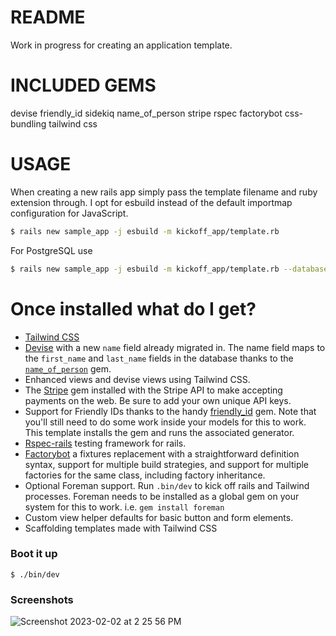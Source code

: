 # README

Work in progress for creating an application template.

# INCLUDED GEMS
devise
friendly_id
sidekiq
name_of_person
stripe
rspec
factorybot
css-bundling
tailwind css

# USAGE
When creating a new rails app simply pass the template filename and ruby extension through. I opt for esbuild instead of the default importmap configuration for JavaScript.

```bash
$ rails new sample_app -j esbuild -m kickoff_app/template.rb
```
For PostgreSQL use
```bash
$ rails new sample_app -j esbuild -m kickoff_app/template.rb --database=postgresql
```
 
# Once installed what do I get?

- [Tailwind CSS](https://tailwind.com)
- [Devise](https://github.com/plataformatec/devise) with a new `name` field already migrated in. The name field maps to the `first_name` and `last_name` fields in the database thanks to the [`name_of_person`](https://github.com/basecamp/name_of_person) gem.
- Enhanced views and devise views using Tailwind CSS.
- The [Stripe](https://rubygems.org/gems/stripe/) gem installed with the Stripe API to make accepting payments on the web. Be sure to add your own unique API keys.
- Support for Friendly IDs thanks to the handy [friendly_id](https://github.com/norman/friendly_id) gem. Note that you'll still need to do some work inside your models for this to work. This template installs the gem and runs the associated generator.
- [Rspec-rails](https://github.com/rspec/rspec-rails) testing framework for rails.
- [Factorybot](https://github.com/thoughtbot/factory_bot_rails) a fixtures replacement with a straightforward definition syntax, support for multiple build strategies, and support for multiple factories for the same class, including factory inheritance.
- Optional Foreman support. Run `.bin/dev` to kick off rails and Tailwind processes. Foreman needs to be installed as a global gem on your system for this to work. i.e. `gem install foreman`
- Custom view helper defaults for basic button and form elements.
- Scaffolding templates made with Tailwind CSS

### Boot it up

`$ ./bin/dev`

### Screenshots
![Screenshot 2023-02-02 at 2 25 56 PM](https://user-images.githubusercontent.com/19766367/216463202-70b61b9c-6e34-4f5a-b451-8e073cb9d738.png)
